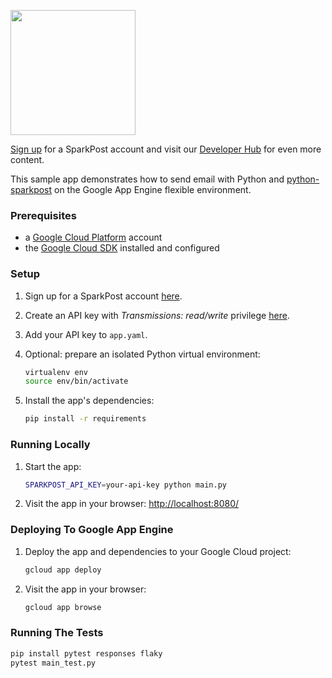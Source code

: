 <a href="https://www.sparkpost.com"><img src="https://www.sparkpost.com/sites/default/files/attachments/SparkPost_Logo_2-Color_Gray-Orange_RGB.svg" width="200px"/></a>

[Sign up](https://app.sparkpost.com/sign-up?src=Dev-Website&sfdcid=70160000000pqBb) for a SparkPost account and visit our [Developer Hub](https://developers.sparkpost.com) for even more content.

This sample app demonstrates how to send email with Python and [python-sparkpost](https://github.com/SparkPost/python-sparkpost) on the Google App Engine flexible environment.

### Prerequisites

 - a [Google Cloud Platform](https://cloud.google.com/) account
 - the [Google Cloud SDK](https://cloud.google.com/sdk/) installed and configured

### Setup

1. Sign up for a SparkPost account [here](https://app.sparkpost.com/sign-up).

1. Create an API key with *Transmissions: read/write* privilege [here](https://app.sparkpost.com/account/credentials).

1. Add your API key to `app.yaml`.

1. Optional: prepare an isolated Python virtual environment:
    ```sh
    virtualenv env
    source env/bin/activate
    ```

1. Install the app's dependencies:
    ```sh
    pip install -r requirements 
    ```

### Running Locally

1. Start the app:
    ```sh
    SPARKPOST_API_KEY=your-api-key python main.py
    ```

1. Visit the app in your browser: [http://localhost:8080/](http://localhost:8080/)

### Deploying To Google App Engine 

1. Deploy the app and dependencies to your Google Cloud project:
    ```sh
    gcloud app deploy
    ```

1. Visit the app in your browser: 
    ```sh
    gcloud app browse
    ```

### Running The Tests

```sh
pip install pytest responses flaky
pytest main_test.py
```

